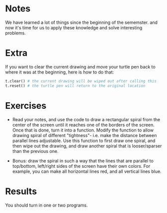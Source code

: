 Notes
=====
We have learned a lot of things since the beginning of the sememster. and now it's time for us to apply these knowledge and solve interesting problems.

Extra
=====
If you want to clear the current drawing and move your turtle pen back to where it was at the beginning, here is how to do that:
```python
t.clear() # the current drawing will be wiped out after calling this
t.reset() # the turtle pen will return to the original location
```

Exercises
=========
* Read your notes, and use the code to draw a rectangular spiral from the center of the screen until it reaches one of the borders of the screen. Once that is done, turn it into a function. Modify the function to allow drawing spiral of different "tightness"- i.e. make the distance between parallel lines adjustable. Use this function to first draw one spiral, and then wipe out the drawing, and draw another spiral that is looser/sparser than the previous one.

* Bonus: draw the spiral in such a way that the lines that are parallel to top/bottom, left/right sides of the screen have their own colors. For example, you can make all horizontal lines red, and all vertical lines blue.

Results
=======
You should turn in one or two programs.
